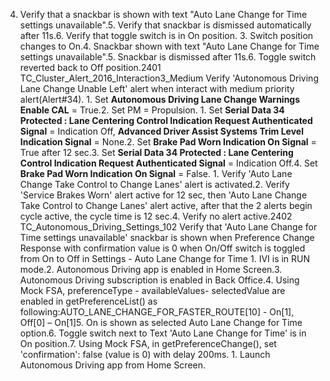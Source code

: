 4. Verify that a snackbar is shown with text "Auto Lane Change for Time settings unavailable".5. Verify that snackbar is dismissed automatically after 11s.6. Verify that toggle switch is in On position. 3. Switch position changes to On.4. Snackbar shown with text "Auto Lane Change for Time settings unavailable".5. Snackbar is dismissed after 11s.6. Toggle switch reverted back to Off position.2401 TC_Cluster_Alert_2016_Interaction3_Medium Verify 'Autonomous Driving Lane Change Unable Left' alert when interact with medium priority alert(Alert#34). 1. Set **Autonomous Driving Lane Change Warnings Enable CAL** = True.2. Set PM = Propulsion. 1. Set **Serial Data 34 Protected : Lane Centering Control Indication Request Authenticated Signal** = Indication Off, **Advanced Driver Assist Systems Trim Level Indication Signal** = None.2. Set **Brake Pad Worn Indication On Signal** = True after 12 sec.3. Set **Serial Data 34 Protected : Lane Centering Control Indication Request Authenticated Signal** = Indication Off.4. Set **Brake Pad Worn Indication On Signal** = False. 1. Verify 'Auto Lane Change Take Control to Change Lanes' alert is activated.2. Verify 'Service Brakes Worn' alert active for 12 sec, then 'Auto Lane Change Take Control to Change Lanes' alert active, after that the 2 alerts begin cycle active, the cycle time is 12 sec.4. Verify no alert active.2402 TC_Autonomous_Driving_Settings_102 Verify that 'Auto Lane Change for Time settings unavailable' snackbar is shown when Preference Change Response with confirmation value is 0 when On/Off switch is toggled from On to Off in Settings - Auto Lane Change for Time 1. IVI is in RUN mode.2. Autonomous Driving app is enabled in Home Screen.3. Autonomous Driving subscription is enabled in Back Office.4. Using Mock FSA, preferenceType - availableValues- selectedValue are enabled in getPreferenceList() as following:AUTO_LANE_CHANGE_FOR_FASTER_ROUTE[10] - On[1], Off[0] – On[1]5. On is shown as selected Auto Lane Change for Time option.6. Toggle switch next to Text 'Auto Lane Change for Time' is in On position.7. Using Mock FSA, in getPreferenceChange(), set 'confirmation': false (value is 0) with delay 200ms. 1. Launch Autonomous Driving app from Home Screen.